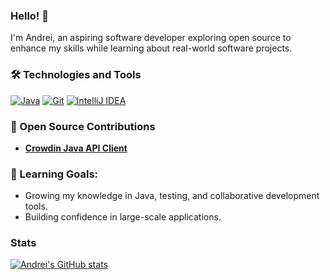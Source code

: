 ### Hello! 👋
I'm Andrei, an aspiring software developer exploring open source to enhance my skills while learning about real-world software projects.
### 🛠️ Technologies and Tools
[![Java](https://skillicons.dev/icons?i=java)](https://skillicons.dev)
[![Git](https://skillicons.dev/icons?i=git)](https://skillicons.dev)
[![IntelliJ IDEA](https://skillicons.dev/icons?i=idea)](https://skillicons.dev)
### 🌟 Open Source Contributions
- **[Crowdin Java API Client](https://github.com/search?q=repo%3Acrowdin%2Fcrowdin-api-client-java+++author%3Aandreichirila0712&type=pullrequests)**
### 🚀 Learning Goals:
- Growing my knowledge in Java, testing, and collaborative development tools.
- Building confidence in large-scale applications.
### Stats
[![Andrei's GitHub stats](https://github-readme-stats.vercel.app/api?username=andreichirila0712&show=prs_merged&hide=stars,issues&show_icons=true&theme=transparent&rank_icon=github)](https://github.com/anuraghazra/github-readme-stats)
